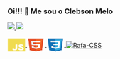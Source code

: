 ### Oi!!! 👋 Me sou o Clebson Melo





<a href="https://github.com/clebsonjr">
  <img height="180em" src="https://github-readme-stats.vercel.app/api?username=clebsonjr&show_icons=true&theme=dracula&include_all_commits=true&count_private=true"/>
  <img height="180em" src="https://github-readme-stats.vercel.app/api/top-langs/?username=clebsonjr&layout=compact&langs_count=7&theme=dracula"/>
</div>
<div style="display: inline_block"><br>
 <img align="center" alt="Rafa-Js" height="30" width="40" src="https://raw.githubusercontent.com/devicons/devicon/master/icons/javascript/javascript-plain.svg">
 <img align="center" alt="Rafa-HTML" height="30" width="40" src="https://raw.githubusercontent.com/devicons/devicon/master/icons/html5/html5-original.svg">
 <img align="center" alt="Rafa-CSS" height="30" width="40" src="https://raw.githubusercontent.com/devicons/devicon/master/icons/css3/css3-original.svg">
 <img align="center" alt="Rafa-CSS" height="40" width="60"src="https://cdn.jsdelivr.net/gh/devicons/devicon/icons/php/php-original.svg" />
          
 
  
  
 

